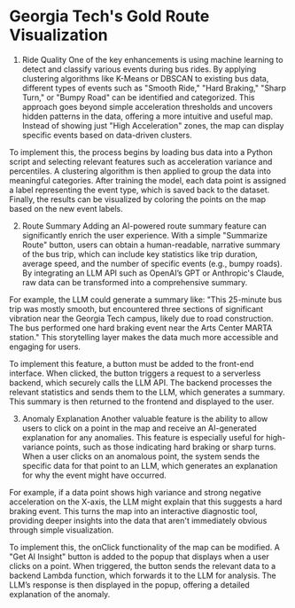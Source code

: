 # Georgia Tech's Gold Route Visualization

1. Ride Quality
One of the key enhancements is using machine learning to detect and classify various events during bus rides. By applying clustering algorithms like K-Means or DBSCAN to existing bus data, different types of events such as "Smooth Ride," "Hard Braking," "Sharp Turn," or "Bumpy Road" can be identified and categorized. This approach goes beyond simple acceleration thresholds and uncovers hidden patterns in the data, offering a more intuitive and useful map. Instead of showing just "High Acceleration" zones, the map can display specific events based on data-driven clusters.

To implement this, the process begins by loading bus data into a Python script and selecting relevant features such as acceleration variance and percentiles. A clustering algorithm is then applied to group the data into meaningful categories. After training the model, each data point is assigned a label representing the event type, which is saved back to the dataset. Finally, the results can be visualized by coloring the points on the map based on the new event labels.

2. Route Summary
Adding an AI-powered route summary feature can significantly enrich the user experience. With a simple "Summarize Route" button, users can obtain a human-readable, narrative summary of the bus trip, which can include key statistics like trip duration, average speed, and the number of specific events (e.g., bumpy roads). By integrating an LLM API such as OpenAI’s GPT or Anthropic's Claude, raw data can be transformed into a comprehensive summary.

For example, the LLM could generate a summary like: "This 25-minute bus trip was mostly smooth, but encountered three sections of significant vibration near the Georgia Tech campus, likely due to road construction. The bus performed one hard braking event near the Arts Center MARTA station." This storytelling layer makes the data much more accessible and engaging for users.

To implement this feature, a button must be added to the front-end interface. When clicked, the button triggers a request to a serverless backend, which securely calls the LLM API. The backend processes the relevant statistics and sends them to the LLM, which generates a summary. This summary is then returned to the frontend and displayed to the user.

3. Anomaly Explanation
Another valuable feature is the ability to allow users to click on a point in the map and receive an AI-generated explanation for any anomalies. This feature is especially useful for high-variance points, such as those indicating hard braking or sharp turns. When a user clicks on an anomalous point, the system sends the specific data for that point to an LLM, which generates an explanation for why the event might have occurred.

For example, if a data point shows high variance and strong negative acceleration on the X-axis, the LLM might explain that this suggests a hard braking event. This turns the map into an interactive diagnostic tool, providing deeper insights into the data that aren't immediately obvious through simple visualization.

To implement this, the onClick functionality of the map can be modified. A "Get AI Insight" button is added to the popup that displays when a user clicks on a point. When triggered, the button sends the relevant data to a backend Lambda function, which forwards it to the LLM for analysis. The LLM’s response is then displayed in the popup, offering a detailed explanation of the anomaly.
